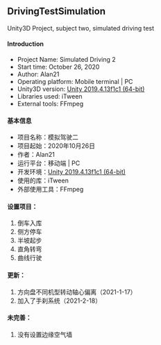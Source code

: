 ## DrivingTestSimulation
 Unity3D Project, subject two, simulated driving test
 
#### Introduction
 - Project Name: Simulated Driving 2
 - Start time: ‎October 26, 2020
 - Author: Alan21
 - Operating platform: Mobile terminal | PC
 - Unity3D version: [Unity 2019.4.13f1c1 (64-bit)](https://unity.cn/releases/full/2019)
 - Libraries used: iTween
 - External tools: FFmpeg

#### 基本信息
 - 项目名称：模拟驾驶二
 - 项目起始：‎2020‎年‎10‎月‎26‎日
 - 作者：Alan21
 - 运行平台：移动端 | PC
 - 开发环境：[Unity 2019.4.13f1c1 (64-bit)](https://unity.cn/releases/full/2019)
 - 使用的库：iTween
 - 外部使用工具：FFmpeg

#### 设置项目：
 1. 倒车入库
 3. 侧方停车　　
 4. 半坡起步　　
 5. 直角转弯　　
 6. 曲线行驶
 
#### 更新：
 1. 方向盘不同机型转动轴心偏离（2021-1-17） 
 2. 加入了手刹系统（2021-2-18）

#### 未完善：

 1. 没有设置边缘空气墙
